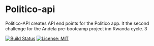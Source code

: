 # Politico-api
Politico-API creates API end points for the Politico app. It the second challenge for the Andela pre-bootcamp project inn Rwanda cycle. 3

[![Build Status](https://travis-ci.com/avpaul/politico-api.svg?branch=develop)](https://travis-ci.com/avpaul/politico-api)
[![License: MIT](https://img.shields.io/badge/License-MIT-yellow.svg)](https://opensource.org/licenses/MIT)
